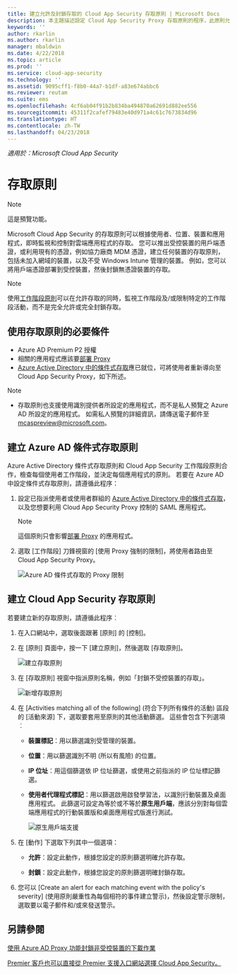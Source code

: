 ```yaml
---
title: 建立允許及封鎖存取的 Cloud App Security 存取原則 | Microsoft Docs
description: 本主題描述設定 Cloud App Security Proxy 存取原則的程序，此原則允許和封鎖透過 Azure AD 連線的應用程式存取。
keywords: ''
author: rkarlin
ms.author: rkarlin
manager: mbaldwin
ms.date: 4/22/2018
ms.topic: article
ms.prod: ''
ms.service: cloud-app-security
ms.technology: ''
ms.assetid: 9095cff1-f8b0-44a7-b1df-a83e674abbc6
ms.reviewer: reutam
ms.suite: ems
ms.openlocfilehash: 4cf6ab04f91b2b834ba494870a62691d882ee556
ms.sourcegitcommit: 45311f2cafef79483e40d971a4c61c7673834d96
ms.translationtype: HT
ms.contentlocale: zh-TW
ms.lasthandoff: 04/23/2018
---
```

*適用於：Microsoft Cloud App Security*

# <a name="access-policies"></a>存取原則 

> [!NOTE]
> 這是預覽功能。

Microsoft Cloud App Security 的存取原則可以根據使用者、位置、裝置和應用程式，即時監視和控制對雲端應用程式的存取。 您可以推出受控裝置的用戶端憑證，或利用現有的憑證，例如協力廠商 MDM 憑證，建立任何裝置的存取原則，包括未加入網域的裝置，以及不受 Windows Intune 管理的裝置。 例如，您可以將用戶端憑證部署到受控裝置，然後封鎖無憑證裝置的存取。 

> [!NOTE]
> 使用[工作階段原則](session-policy-aad.md)可以在允許存取的同時，監視工作階段及/或限制特定的工作階段活動，而不是完全允許或完全封鎖存取。 

## <a name="prerequisites-to-using-access-policies"></a>使用存取原則的必要條件

- Azure AD Premium P2 授權
- 相關的應用程式應該要[部署 Proxy](proxy-deployment-aad.md)
- [Azure Active Directory 中的條件式存取](https://docs.microsoft.com/azure/active-directory/active-directory-conditional-access-azure-portal)應已就位，可將使用者重新導向至 Cloud App Security Proxy，如下所述。

> [!NOTE]
> - 存取原則也支援使用識別提供者所設定的應用程式，而不是私人預覽之 Azure AD 所設定的應用程式。 如需私人預覽的詳細資訊，請傳送電子郵件至 mcaspreview@microsoft.com。

## <a name="create-an-azure-ad-conditional-access-policy"></a>建立 Azure AD 條件式存取原則

Azure Active Directory 條件式存取原則和 Cloud App Security 工作階段原則合作，檢查每個使用者工作階段，並決定每個應用程式的原則。 若要在 Azure AD 中設定條件式存取原則，請遵循此程序：

1. 設定已指派使用者或使用者群組的 [Azure Active Directory 中的條件式存取](https://docs.microsoft.com/azure/active-directory/active-directory-conditional-access-azure-portal)，以及您想要利用 Cloud App Security Proxy 控制的 SAML 應用程式。 

   > [!NOTE]
   > 這個原則只會影響[部署 Proxy](proxy-deployment-aad.md) 的應用程式。

2. 選取 [工作階段] 刀鋒視窗的 [使用 Proxy 強制的限制]，將使用者路由至 Cloud App Security Proxy。

   ![Azure AD 條件式存取的 Proxy 限制](./media/proxy-deploy-restrictions-aad.png)

## <a name="create-a-cloud-app-security-access-policy"></a>建立 Cloud App Security 存取原則 

若要建立新的存取原則，請遵循此程序︰

1. 在入口網站中，選取後面跟著 [原則] 的 [控制]。
2. 在 [原則] 頁面中，按一下 [建立原則]，然後選取 [存取原則]。  

   ![建立存取原則](./media/access-policy-menu.png)

3. 在 [存取原則] 視窗中指派原則名稱，例如「封鎖不受控裝置的存取」。

   ![新增存取原則](./media/access-policy-screen.png)

4. 在 [Activities matching all of the following] \(符合下列所有條件的活動) 區段的 [活動來源] 下，選取要套用至原則的其他活動篩選。 這些會包含下列選項︰ 
     
   - **裝置標記**：用以篩選識別受管理的裝置。

   - **位置**：用以篩選識別不明 (所以有風險) 的位置。 

   - **IP 位址**：用這個篩選依 IP 位址篩選，或使用之前指派的 IP 位址標記篩選。 

   - **使用者代理程式標記**：用以篩選啟用啟發學習法，以識別行動裝置及桌面應用程式。 此篩選可設定為等於或不等於**原生用戶端**，應該分別對每個雲端應用程式的行動裝置版和桌面應用程式版進行測試。
  
       ![原生用戶端支援](./media/user-agent-tag.png)

5. 在 [動作] 下選取下列其中一個選項： 

    - **允許**：設定此動作，根據您設定的原則篩選明確允許存取。

    - **封鎖**：設定此動作，根據您設定的原則篩選明確封鎖存取。 

6. 您可以 [Create an alert for each matching event with the policy's severity] \(使用原則嚴重性為每個相符的事件建立警示)，然後設定警示限制，選取要以電子郵件和/或來發送警示。




 
## <a name="see-also"></a>另請參閱  
[使用 Azure AD Proxy 功能封鎖非受控裝置的下載作業](use-case-proxy-block-session-aad.md)   

[Premier 客戶也可以直接從 Premier 支援入口網站選擇 Cloud App Security。](https://premier.microsoft.com/)  
  
  